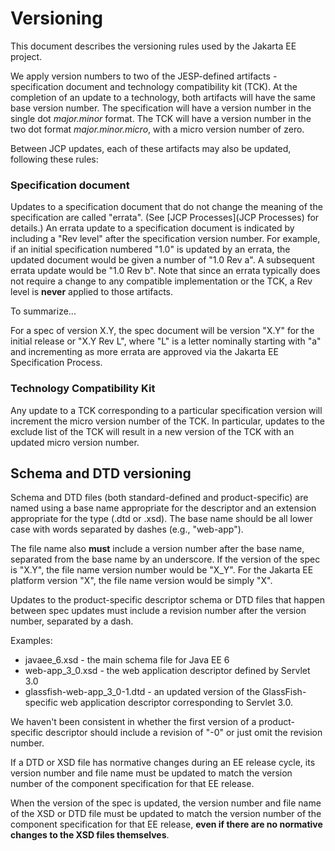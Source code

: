 # Versioning

This document describes the versioning rules used by the Jakarta EE project.

We apply version numbers to two of the JESP-defined artifacts -
specification document and technology
compatibility kit (TCK). At the completion of an update to a
technology, both artifacts will have the same base version number.
The specification will have a version number in the single dot
_major.minor_ format.
The TCK will have a version number in the two dot format _major.minor.micro_,
with a micro version number of zero.

Between JCP updates, each of these artifacts may also be updated,
following these rules:

### Specification document

Updates to a specification document that do not change the meaning of
the specification are called "errata". (See [JCP Processes](JCP Processes)
for details.) An errata update to a specification document is indicated
by including a "Rev level" after the specification version number.  For
example, if an initial specification numbered "1.0" is updated by an
errata, the updated document would be given a number of "1.0 Rev a".  A
subsequent errata update would be "1.0 Rev b".  Note that since an
errata typically does not require a change to any compatible implementation
or the TCK, a Rev level is **never** applied to those artifacts.

To summarize...

For a spec of version X.Y, the spec document will be version "X.Y" for
the initial release or "X.Y Rev L", where "L" is a letter nominally
starting with "a" and incrementing as more errata are approved via
the Jakarta EE Specification Process.

### Technology Compatibility Kit

Any update to a TCK corresponding to a particular specification version
will increment the micro version number of the TCK.
In particular, updates to the exclude list of the TCK will result in a
new version of the TCK with an updated micro version number.

## Schema and DTD versioning

Schema and DTD files (both standard-defined and product-specific) are
named using a base name appropriate for the descriptor and an extension
appropriate for the type (.dtd or .xsd). The base name should be all
lower case with words separated by dashes (e.g., "web-app").

The file name also **must** include a version number after the base name,
separated from the base name by an underscore. If the version of the
spec is "X.Y", the file name version number would be "X_Y". For the
Jakarta EE platform version "X", the file name version would be simply "X".

Updates to the product-specific descriptor schema or DTD files that
happen between spec updates must include a revision number after the
version number, separated by a dash.

Examples:
* javaee_6.xsd - the main schema file for Java EE 6
* web-app_3_0.xsd - the web application descriptor defined by Servlet 3.0
* glassfish-web-app_3_0-1.dtd - an updated version of the
  GlassFish-specific web application descriptor corresponding to Servlet 3.0.

We haven't been consistent in whether the first version of a product-specific
descriptor should include a revision of "-0" or just omit the revision number.

If a DTD or XSD file has normative changes during an EE release cycle, its version number and file name must be updated to match the version number of the component specification for that EE release.

When the version of the spec is updated, the version number and file name of the XSD or DTD file must be updated to match the version number of the component specification for that EE release, **even if there are no normative changes to the XSD files themselves**.
